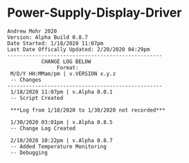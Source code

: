 # Power-Supply-Display-Driver
~~~~~~~~~~~~~~~~~~~~~~~~~~~~~~~~~~~~~~~~~~~~~~~~~~
Andrew Mohr 2020
Version: Alpha Build 0.8.7
Date Started: 1/18/2020 11:07pm
Last Date Offically Updated: 2/20/2020 04:29pm
--------------------------------------------------
           CHANGE LOG BELOW
                Format:
 M/D/Y HH:MMam/pm | v.VERSION x.y.z 
 -- Changes
--------------------------------------------------
 1/18/2020 11:07pm | v.Alpha 0.0.1 
 -- Script Created

 ***Log from 1/18/2020 to 1/30/2020 not recorded***

 1/30/2020 03:01pm | v.Alpha 0.8.5 
 -- Change Log Created
 
 2/10/2020 10:22pm | v.Alpha 0.8.7
 -- Added Temperature Monitoring
 -- Debugging
~~~~~~~~~~~~~~~~~~~~~~~~~~~~~~~~~~~~~~~~~~~~~~~~~~
